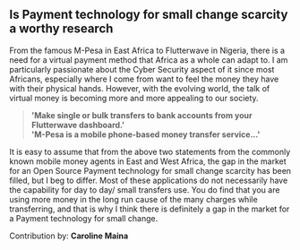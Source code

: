 ## Is Payment technology for small change scarcity a worthy research
From the famous M-Pesa in East Africa to Flutterwave in Nigeria, there is a need for a virtual payment method that Africa as a whole can adapt to. I am particularly passionate about the Cyber Security aspect of it since most Africans, especially where I come from want to feel the money they have with their physical hands. However, with the evolving world, the talk of virtual money is becoming more and more appealing to our society. 

>**'Make single or bulk transfers to bank accounts from your Flutterwave dashboard.'**  
>**'M-Pesa is a mobile phone-based money transfer service...'**

It is easy to assume that from the above two statements from the commonly known mobile money agents in East and West Africa, the gap in the market for an Open Source Payment technology for small change scarcity has been filled, but I beg to differ. Most of these applications do not necessarily have the capability for day to day/ small transfers use. You do find that you are using more money in the long run cause of the many charges while transferring, and that is why I think there is definitely a gap in the market for a Payment technology for small change. 

Contribution by: **Caroline Maina**
